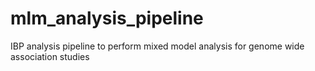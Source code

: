 # mlm_analysis_pipeline
IBP analysis pipeline to perform mixed model analysis for genome wide association studies
